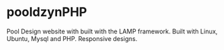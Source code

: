 # pooldzynPHP
Pool Design website with built with the LAMP framework.
Built with Linux, Ubuntu, Mysql and PHP.
Responsive designs.
